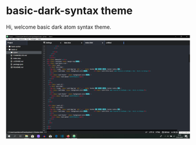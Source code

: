 # basic-dark-syntax theme

Hi, welcome basic dark atom syntax theme.

![A screenshot of your theme](atom.png)
